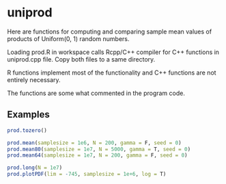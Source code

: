 # uniprod

Here are functions for computing and comparing
sample mean values of products of Uniform(0, 1)
random numbers.

Loading prod.R in workspace calls Rcpp/C++ compiler for C++ functions in uniprod.cpp file. Copy both files to a same directory.

R functions implement most of the functionality and C++ functions are not entirely necessary.

The functions are some what commented in the program code.

## Examples

```R
prod.tozero()

prod.mean(samplesize = 1e6, N = 200, gamma = F, seed = 0)
prod.mean80(samplesize = 1e7, N = 5000, gamma = T, seed = 0)
prod.mean64(samplesize = 1e7, N = 200, gamma = F, seed = 0)

prod.long(N = 1e7)
prod.plotPDF(lim = -745, samplesize = 1e+6, log = T)
```
